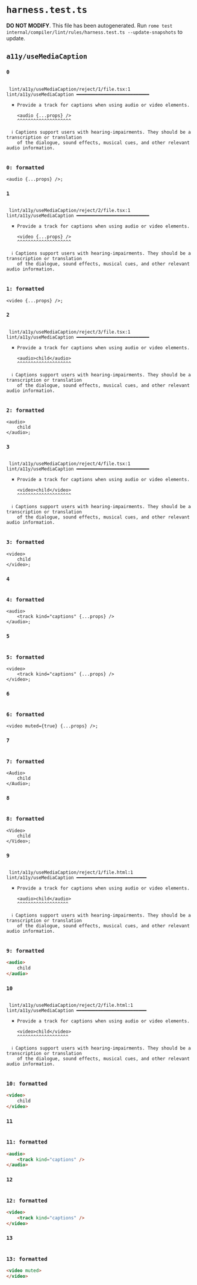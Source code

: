 # `harness.test.ts`

**DO NOT MODIFY**. This file has been autogenerated. Run `rome test internal/compiler/lint/rules/harness.test.ts --update-snapshots` to update.

## `a11y/useMediaCaption`

### `0`

```

 lint/a11y/useMediaCaption/reject/1/file.tsx:1 lint/a11y/useMediaCaption ━━━━━━━━━━━━━━━━━━━━━━━━━━━

  ✖ Provide a track for captions when using audio or video elements.

    <audio {...props} />
    ^^^^^^^^^^^^^^^^^^^^

  ℹ Captions support users with hearing-impairments. They should be a transcription or translation
    of the dialogue, sound effects, musical cues, and other relevant audio information.


```

### `0: formatted`

```tsx
<audio {...props} />;

```

### `1`

```

 lint/a11y/useMediaCaption/reject/2/file.tsx:1 lint/a11y/useMediaCaption ━━━━━━━━━━━━━━━━━━━━━━━━━━━

  ✖ Provide a track for captions when using audio or video elements.

    <video {...props} />
    ^^^^^^^^^^^^^^^^^^^^

  ℹ Captions support users with hearing-impairments. They should be a transcription or translation
    of the dialogue, sound effects, musical cues, and other relevant audio information.


```

### `1: formatted`

```tsx
<video {...props} />;

```

### `2`

```

 lint/a11y/useMediaCaption/reject/3/file.tsx:1 lint/a11y/useMediaCaption ━━━━━━━━━━━━━━━━━━━━━━━━━━━

  ✖ Provide a track for captions when using audio or video elements.

    <audio>child</audio>
    ^^^^^^^^^^^^^^^^^^^^

  ℹ Captions support users with hearing-impairments. They should be a transcription or translation
    of the dialogue, sound effects, musical cues, and other relevant audio information.


```

### `2: formatted`

```tsx
<audio>
	child
</audio>;

```

### `3`

```

 lint/a11y/useMediaCaption/reject/4/file.tsx:1 lint/a11y/useMediaCaption ━━━━━━━━━━━━━━━━━━━━━━━━━━━

  ✖ Provide a track for captions when using audio or video elements.

    <video>child</video>
    ^^^^^^^^^^^^^^^^^^^^

  ℹ Captions support users with hearing-impairments. They should be a transcription or translation
    of the dialogue, sound effects, musical cues, and other relevant audio information.


```

### `3: formatted`

```tsx
<video>
	child
</video>;

```

### `4`

```

```

### `4: formatted`

```tsx
<audio>
	<track kind="captions" {...props} />
</audio>;

```

### `5`

```

```

### `5: formatted`

```tsx
<video>
	<track kind="captions" {...props} />
</video>;

```

### `6`

```

```

### `6: formatted`

```tsx
<video muted={true} {...props} />;

```

### `7`

```

```

### `7: formatted`

```tsx
<Audio>
	child
</Audio>;

```

### `8`

```

```

### `8: formatted`

```tsx
<Video>
	child
</Video>;

```

### `9`

```

 lint/a11y/useMediaCaption/reject/1/file.html:1 lint/a11y/useMediaCaption ━━━━━━━━━━━━━━━━━━━━━━━━━━

  ✖ Provide a track for captions when using audio or video elements.

    <audio>child</audio>
    ^^^^^^^^^^^^^^^^^^^

  ℹ Captions support users with hearing-impairments. They should be a transcription or translation
    of the dialogue, sound effects, musical cues, and other relevant audio information.


```

### `9: formatted`

```html
<audio>
	child
</audio>

```

### `10`

```

 lint/a11y/useMediaCaption/reject/2/file.html:1 lint/a11y/useMediaCaption ━━━━━━━━━━━━━━━━━━━━━━━━━━

  ✖ Provide a track for captions when using audio or video elements.

    <video>child</video>
    ^^^^^^^^^^^^^^^^^^^

  ℹ Captions support users with hearing-impairments. They should be a transcription or translation
    of the dialogue, sound effects, musical cues, and other relevant audio information.


```

### `10: formatted`

```html
<video>
	child
</video>

```

### `11`

```

```

### `11: formatted`

```html
<audio>
	<track kind="captions" />
</audio>

```

### `12`

```

```

### `12: formatted`

```html
<video>
	<track kind="captions" />
</video>

```

### `13`

```

```

### `13: formatted`

```html
<video muted>
</video>

```
